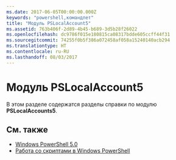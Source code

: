 ```yaml
---
ms.date: 2017-06-05T00:00:00.000Z
keywords: "powershell,командлет"
title: "Модуль PSLocalAccount5"
ms.assetid: 763b406f-2d89-4b45-b689-3d5b28f26022
ms.openlocfilehash: dc9786f015e180815ca08317bdde605ccff44f31
ms.sourcegitcommit: 74255f0b5f386a072458af058a15240140acb294
ms.translationtype: HT
ms.contentlocale: ru-RU
ms.lasthandoff: 08/03/2017
---
```

# <a name="pslocalaccount5-module"></a>Модуль PSLocalAccount5
В этом разделе содержатся разделы справки по модулю **PSLocalAccounts5**.

## <a name="see-also"></a>См. также
- [Windows PowerShell 5.0](Windows-PowerShell-5.0.md)
- [Работа со скриптами в Windows PowerShell](../../getting-started/fundamental/Scripting-with-Windows-PowerShell.md)


